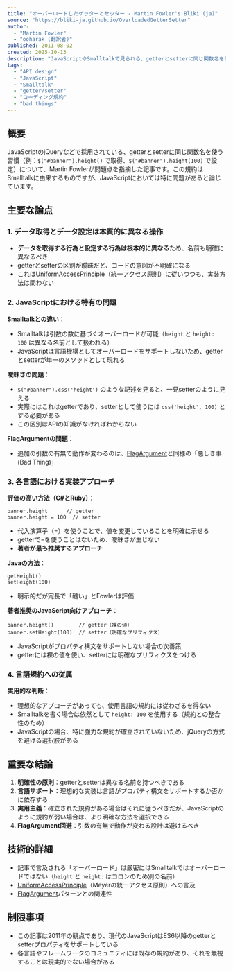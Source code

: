```yaml
---
title: "オーバーロードしたゲッターとセッター - Martin Fowler's Bliki (ja)"
source: "https://bliki-ja.github.io/OverloadedGetterSetter"
author:
  - "Martin Fowler"
  - "ooharak (翻訳者)"
published: 2011-08-02
created: 2025-10-13
description: "JavaScriptやSmalltalkで見られる、getterとsetterに同じ関数名を使う習慣について、Martin Fowlerが批判的に考察した記事。データ取得と設定は根本的に異なる操作であるため、名前を明確に区別すべきであると主張。C#やRubyのプロパティ構文を理想的な実装例として紹介している。"
tags:
  - "API design"
  - "JavaScript"
  - "Smalltalk"
  - "getter/setter"
  - "コーディング規約"
  - "bad things"
---
```


## 概要

JavaScriptのjQueryなどで採用されている、getterとsetterに同じ関数名を使う習慣（例：`$("#banner").height()` で取得、`$("#banner").height(100)` で設定）について、Martin Fowlerが問題点を指摘した記事です。この規約はSmalltalkに由来するものですが、JavaScriptにおいては特に問題があると論じています。

## 主要な論点

### 1. データ取得とデータ設定は本質的に異なる操作

- **データを取得する行為と設定する行為は根本的に異なる**ため、名前も明確に異なるべき
- getterとsetterの区別が曖昧だと、コードの意図が不明確になる
- これは[UniformAccessPrinciple](/UniformAccessPrinciple)（統一アクセス原則）に従いつつも、実装方法は問わない

### 2. JavaScriptにおける特有の問題

**Smalltalkとの違い**：

- Smalltalkは引数の数に基づくオーバーロードが可能（`height` と `height: 100` は異なる名前として扱われる）
- JavaScriptは言語機構としてオーバーロードをサポートしないため、getterとsetterが単一のメソッドとして現れる

**曖昧さの問題**：

- `$("#banner").css('height')` のような記述を見ると、一見setterのように見える
- 実際にはこれはgetterであり、setterとして使うには `css('height', 100)` とする必要がある
- この区別はAPIの知識がなければわからない

**FlagArgumentの問題**：

- 追加の引数の有無で動作が変わるのは、[FlagArgument](/FlagArgument)と同様の「悪しき事(Bad Thing)」

### 3. 各言語における実装アプローチ

**評価の高い方法（C#とRuby）**：

```
banner.height      // getter
banner.height = 100  // setter
```

- 代入演算子（=）を使うことで、値を変更していることを明確に示せる
- getterで=を使うことはないため、曖昧さが生じない
- **著者が最も推奨するアプローチ**

**Javaの方法**：

```
getHeight()
setHeight(100)
```

- 明示的だが冗長で「醜い」とFowlerは評価

**著者推奨のJavaScript向けアプローチ**：

```
banner.height()        // getter（裸の値）
banner.setHeight(100)  // setter（明確なプリフィクス）
```

- JavaScriptがプロパティ構文をサポートしない場合の次善策
- getterには裸の値を使い、setterには明確なプリフィクスをつける

### 4. 言語規約への従属

**実用的な判断**：

- 理想的なアプローチがあっても、使用言語の規約には従わざるを得ない
- Smalltalkを書く場合は依然として `height: 100` を使用する（規約との整合性のため）
- JavaScriptの場合、特に強力な規約が確立されていないため、jQueryの方式を避ける選択肢がある

## 重要な結論

1. **明確性の原則**：getterとsetterは異なる名前を持つべきである
2. **言語サポート**：理想的な実装は言語がプロパティ構文をサポートするか否かに依存する
3. **実用主義**：確立された規約がある場合はそれに従うべきだが、JavaScriptのように規約が弱い場合は、より明確な方法を選択できる
4. **FlagArgument回避**：引数の有無で動作が変わる設計は避けるべき

## 技術的詳細

- 記事で言及される「オーバーロード」は厳密にはSmalltalkではオーバーロードではない（`height` と `height:` はコロンのため別の名前）
- [UniformAccessPrinciple](/UniformAccessPrinciple)（Meyerの統一アクセス原則）への言及
- [FlagArgument](/FlagArgument)パターンとの関連性

## 制限事項

- この記事は2011年の観点であり、現代のJavaScriptはES6以降のgetterとsetterプロパティをサポートしている
- 各言語やフレームワークのコミュニティには既存の規約があり、それを無視することは現実的でない場合がある
